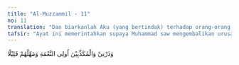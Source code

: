 ```yaml
---
title: "Al-Muzzammil - 11"
no: 11
translation: "Dan biarkanlah Aku (yang bertindak) terhadap orang-orang yang mendustakan, yang memiliki segala kenikmatan hidup, dan berilah mereka penangguhan sebentar."
tafsir: "Ayat ini memerintahkan supaya Muhammad saw mengembalikan urusannya kepada Allah dalam menghadapi pendusta-pendusta agama yang kaya raya dan bermegah-megahan dengan kekayaan itu. Allah-lah yang akan menyiksa mereka dengan azab yang telah disiapkan-Nya untuk mereka. Oleh karenanya, hendaklah Muhammad saw membiarkan mereka bermegah-megahan dengan kekayaan mereka dalam waktu sementara, karena Allah pasti akan memenuhi janji-Nya mengazab mereka sebagaimana telah diperlihatkan-Nya kepada orang-orang mukmin pada hari peperangan Badar yang peristiwanya terjadi tidak lama setelah turun ayat ini. Allah berfirman:\n\nKami biarkan mereka bersenang-senang sebentar, kemudian Kami paksa mereka (masuk) ke dalam azab yang keras. (Luqman/31: 24)"
---
```


وَذَرْنِيْ وَالْمُكَذِّبِيْنَ اُولِى النَّعْمَةِ وَمَهِّلْهُمْ قَلِيْلًا 
